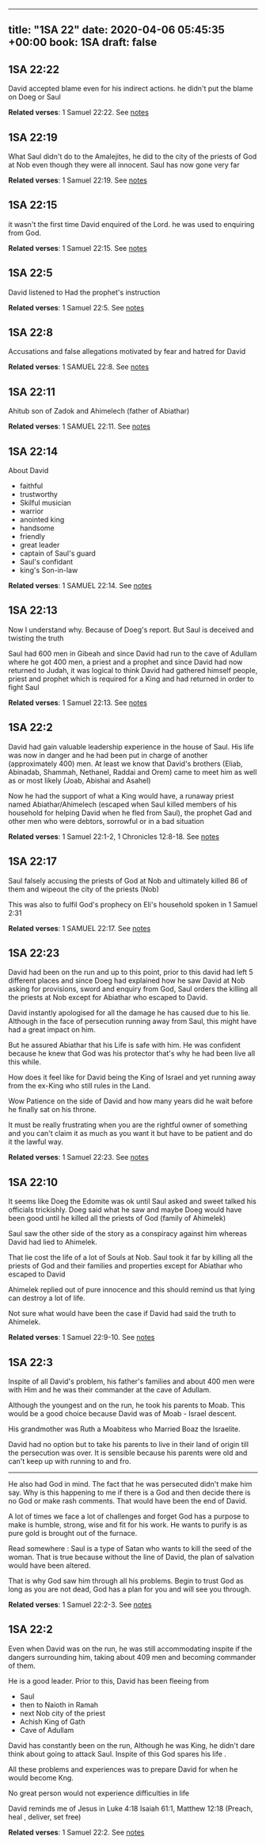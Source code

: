 
---
title: "1SA 22"
date: 2020-04-06 05:45:35 +00:00
book: 1SA
draft: false
---

## 1SA 22:22

David accepted blame even for his indirect actions.  he didn't put the blame on Doeg or Saul

**Related verses**: 1 Samuel 22:22. See [notes](https://my.bible.com/notes/3401546449099153836)


## 1SA 22:19

What Saul didn't do to the Amalejites, he did to the city of the priests of God at Nob even though they were all innocent. Saul has now gone very far

**Related verses**: 1 Samuel 22:19. See [notes](https://my.bible.com/notes/3401545884118016417)


## 1SA 22:15

it wasn't the first time David enquired of the Lord. he was used to enquiring from God.

**Related verses**: 1 Samuel 22:15. See [notes](https://my.bible.com/notes/3401544269344530821)


## 1SA 22:5

David listened to Had the prophet's instruction

**Related verses**: 1 Samuel 22:5. See [notes](https://my.bible.com/notes/3401540492449276268)


## 1SA 22:8

Accusations and false allegations motivated by fear and hatred for David

**Related verses**: 1 SAMUEL 22:8. See [notes](https://my.bible.com/notes/2635501977018818855)


## 1SA 22:11

Ahitub son of Zadok and Ahimelech (father of Abiathar)

**Related verses**: 1 SAMUEL 22:11. See [notes](https://my.bible.com/notes/2634829497119794171)


## 1SA 22:14

About David
- faithful
- trustworthy 
- Skilful musician 
- warrior 
- anointed king
- handsome 
- friendly
- great leader
- captain of Saul's guard
- Saul's confidant
- king's Son-in-law

**Related verses**: 1 SAMUEL 22:14. See [notes](https://my.bible.com/notes/2634822266567517163)


## 1SA 22:13

Now I understand why. Because of Doeg's report. But Saul is deceived and twisting the truth

Saul had 600 men in Gibeah and since David had run to the cave of Adullam where he got 400 men, a priest and a prophet and since David had now returned to Judah, it was logical to think David had gathered himself people, priest and prophet which is required for a King and had returned in order to fight Saul

**Related verses**: 1 Samuel 22:13. See [notes](https://my.bible.com/notes/2634818454305891296)


## 1SA 22:2

David had gain valuable leadership experience in the house of Saul. His life was now in danger and he had been put in charge of another (approximately 400) men. At least we know that David's brothers (Eliab, Abinadab, Shammah, Nethanel, Raddai and Orem) came to meet him as well as or most likely (Joab, Abishai and Asahel) 

Now he had the support of what a King would have, a runaway priest named Abiathar/Ahimelech (escaped when Saul killed members of his household for helping David when he fled from Saul), the prophet Gad and other men who were debtors, sorrowful or in a bad situation

**Related verses**: 1 Samuel 22:1-2, 1 Chronicles 12:8-18. See [notes](https://my.bible.com/notes/2634813251003343828)


## 1SA 22:17

Saul falsely accusing the priests of God at Nob and ultimately killed 86 of them and wipeout the city of the priests (Nob)

This was also to fulfil God's prophecy on Eli's household spoken in 1 Samuel 2:31

**Related verses**: 1 SAMUEL 22:17. See [notes](https://my.bible.com/notes/2634805069526852559)


## 1SA 22:23

David had been on the run and up to this point, prior to this david had left 5  different places and since Doeg had explained how he saw David at Nob asking for provisions, sword and enquiry from God, Saul orders the killing all the priests at Nob except for Abiathar who escaped to David.

David instantly apologised for all the damage he has caused due to his lie. Although in the face of persecution running away from Saul, this might have had a great impact on him.

But he assured Abiathar that his 
Life is safe with him. He was confident because he knew that God was his protector that's why he had been live all this while.

How does it feel like for David being the King of Israel and yet running away from the ex-King who still rules in the Land. 

Wow Patience on the side of David and how many years did he wait before he finally sat on his throne.

It must be really frustrating when you are the rightful owner of something and you can't claim it as much as you want it but have to be patient and do it the lawful way.

**Related verses**: 1 Samuel 22:23. See [notes](https://my.bible.com/notes/2279704867105399786)


## 1SA 22:10

It seems like Doeg the Edomite was ok until Saul asked and sweet talked his officials trickishly. Doeg said what he saw and maybe Doeg would have been good until he killed all the priests of God (family of Ahimelek)

Saul saw the other side of the story as a conspiracy against him whereas David had lied to Ahimelek.

That lie cost the life of a lot of Souls at Nob. Saul took it far by killing all the priests of God and their families and properties except for Abiathar who escaped to David

Ahimelek replied out of pure innocence and this should remind us that lying can destroy a lot of life.

Not sure what would have been the case if David had said the truth to Ahimelek.

**Related verses**: 1 Samuel 22:9-10. See [notes](https://my.bible.com/notes/2279690371037127614)


## 1SA 22:3

Inspite of all David's problem, his father's families and about 400 men were with Him and he was their commander at the cave of Adullam.

Although the youngest and on the run, he took his parents to Moab. This would be a good choice because David was of Moab - Israel descent.

His grandmother was Ruth a Moabitess who Married Boaz the Israelite.

David had no option but to take his parents to live in their land of origin till the persecution was over. It is sensible because his parents were old and can't keep up with running to and fro.

-------
He also had God in mind. The fact that he was persecuted didn't make him say. Why is this happening to me if there is a God and then decide there is no God or make rash comments. That would have been the end of David.

A lot of times we face a lot of challenges and forget God has a purpose to make is humble, strong, wise and fit for his work. He wants to purify is as pure gold is brought out of the furnace.

Read somewhere : Saul is a type of Satan who wants to kill the seed of the woman. That is true because without the line of David, the plan of salvation would have been altered. 

That is why God saw him through all his problems. Begin to trust God as long as you are not dead, God has a plan for you and will see you through.


**Related verses**: 1 Samuel 22:2-3. See [notes](https://my.bible.com/notes/2278977019826659678)


## 1SA 22:2

Even when David was on the run, he was still accommodating inspite if the dangers surrounding him, taking about 409 men and becoming commander of them. 

He is a good leader.
Prior to this, David has been fleeing from

- Saul 
- then to Naioth in Ramah
- next Nob city of the priest 
- Achish King of Gath
- Cave of Adullam

David has constantly been on the run, Although he was King, he didn't dare think about going to attack Saul. Inspite of this God spares his life .

All these problems and experiences was to prepare David for when he would become Kng.

No great person would not experience difficulties in life 

David reminds me of Jesus  in Luke 4:18 Isaiah 61:1,  Matthew 12:18 (Preach, heal , deliver, set free)

**Related verses**: 1 Samuel 22:2. See [notes](https://my.bible.com/notes/2278969837232054612)

